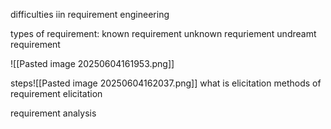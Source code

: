 difficulties iin requirement engineering

types of requirement:
	known requirement
	 unknown requriement
	 undreamt requirement

![[Pasted image 20250604161953.png]]

steps![[Pasted image 20250604162037.png]]
what is elicitation
	methods of requirement elicitation



requirement analysis
